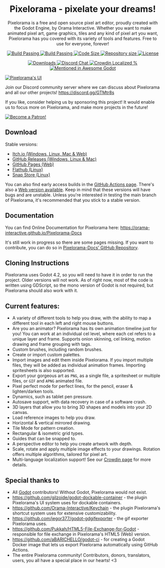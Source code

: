 <p align="center">
    <h1 align = "center">Pixelorama - pixelate your dreams!</h1>
</p>
<p align="center">
    Pixelorama is a free and open source pixel art editor, proudly created with the Godot Engine, by Orama Interactive. Whether you want to make animated pixel art, game graphics, tiles and any kind of pixel art you want, Pixelorama has you covered with its variety of tools and features. Free to use for everyone, forever!
</p>
<p align="center">
    <a href="https://github.com/Orama-Interactive/Pixelorama/actions">
        <img src="https://github.com/Orama-Interactive/Pixelorama/workflows/dev-desktop-builds/badge.svg" alt="Build Passing" />
    </a>
    <a href="https://orama-interactive.github.io/Pixelorama/early_access/">
        <img src="https://github.com/Orama-Interactive/Pixelorama/workflows/dev-web/badge.svg" alt="Build Passing" />
    </a>
    <a href="https://github.com/Orama-Interactive/Pixelorama">
        <img src="https://img.shields.io/github/languages/code-size/Orama-Interactive/Pixelorama.svg" alt="Code Size" />
    </a>
    <a href="https://github.com/Orama-Interactive/Pixelorama">
        <img src="https://img.shields.io/github/repo-size/Orama-Interactive/Pixelorama.svg" alt="Repository size" />
    </a>
    <a href="https://github.com/Orama-Interactive/Pixelorama/blob/master/LICENSE">
        <img src="https://img.shields.io/github/license/Orama-Interactive/Pixelorama.svg" alt="License" />
    </a>
</p>
<p align="center">
    <a href="https://github.com/Orama-Interactive/Pixelorama/releases">
        <img src="https://img.shields.io/github/downloads/Orama-Interactive/Pixelorama/total?color=lightgreen" alt="Downloads" />
    </a>
    <a href="https://discord.gg/GTMtr8s">
        <img src="https://discord.com/api/guilds/645793202393186339/embed.png" alt="Discord Chat" />
    </a>
    <a href="https://crowdin.com/project/pixelorama">
        <img src="https://badges.crowdin.net/pixelorama/localized.svg" alt="Crowdin Localized %" />
    </a>
    <a href="https://github.com/godotengine/awesome-godot">
        <img src="https://awesome.re/mentioned-badge.svg" alt="Mentioned in Awesome Godot" />
    </a>
</p>
 
[![Pixelorama's UI](https://img.itch.zone/aW1hZ2UvNDcwMzY3LzcwMTE1NzUucG5n/original/7Ykr%2Fj.png)](https://youtu.be/sM1v5uaBSrM)

Join our Discord community server where we can discuss about Pixelorama and all our other projects! https://discord.gg/GTMtr8s

If you like, consider helping us by sponsoring this project! It would enable us to focus more on Pixelorama, and make more projects in the future!

[![Become a Patron!](https://c5.patreon.com/external/logo/become_a_patron_button.png)](https://patreon.com/OramaInteractive)

## Download
Stable versions:
- [Itch.io (Windows, Linux, Mac & Web)](https://orama-interactive.itch.io/pixelorama)
- [GitHub Releases (Windows, Linux & Mac)](https://github.com/Orama-Interactive/Pixelorama/releases)
- [GitHub Pages (Web)](https://orama-interactive.github.io/Pixelorama/)
- [Flathub (Linux)](https://flathub.org/apps/details/com.orama_interactive.Pixelorama)
- [Snap Store (Linux)](https://snapcraft.io/pixelorama)

You can also find early access builds in the [GitHub Actions page](https://github.com/Orama-Interactive/Pixelorama/actions). There's also a [Web version available](https://orama-interactive.github.io/Pixelorama/early_access/).
Keep in mind that these versions will have bugs and are unstable. Unless you're interested in testing the main branch of Pixelorama, it's recommended that you stick to a stable version.

## Documentation
You can find Online Documentation for Pixelorama here: https://orama-interactive.github.io/Pixelorama-Docs

It's still work in progress so there are some pages missing. If you want to contribute, you can do so in [Pixelorama-Docs' GitHub Repository](https://github.com/Orama-Interactive/Pixelorama-Docs).

## Cloning Instructions
Pixelorama uses Godot 4.2, so you will need to have it in order to run the project. Older versions will not work.
As of right now, most of the code is written using GDScript, so the mono version of Godot is not required, but Pixelorama should also work with it.

## Current features:
- A variety of different tools to help you draw, with the ability to map a different tool in each left and right mouse buttons.
- Are you an animator? Pixelorama has its own animation timeline just for you! You can work at an individual cel level, where each cel refers to a unique layer and frame. Supports onion skinning, cel linking, motion drawing and frame grouping with tags.
- Custom brushes, including random brushes.
- Create or import custom palettes.
- Import images and edit them inside Pixelorama. If you import multiple files, they will be added as individual animation frames. Importing spritesheets is also supported.
- Export your gorgeous art as `PNG`, as a single file, a spritesheet or multiple files, or `GIF` and `APNG` animated file.
- Pixel perfect mode for perfect lines, for the pencil, eraser & lighten/darken tools.
- Dynamics, such as tablet pen pressure.
- Autosave support, with data recovery in case of a software crash.
- 3D layers that allow you to bring 3D shapes and models into your 2D canvas.
- Load reference images to help you draw.
- Horizontal & vertical mirrored drawing.
- Tile Mode for pattern creation.
- Rectangular & isometric grid types.
- Guides that can be snapped to.
- A perspective editor to help you create artwork with depth.
- Scale, rotate and apply multiple image effects to your drawings. Rotation offers multiple algorithms, tailored for pixel art.
- Multi-language localization support! See our [Crowdin page](https://crowdin.com/project/pixelorama) for more details.


## Special thanks to
- All [Godot](https://github.com/godotengine/godot) contributors! Without Godot, Pixelorama would not exist.
- https://github.com/gilzoide/godot-dockable-container - the plugin Pixelorama's UI system uses for dockable containers.
- https://github.com/Orama-Interactive/Keychain - the plugin Pixelorama's shortcut system uses for extensive customizability.
- https://github.com/jegor377/godot-gdgifexporter - the gif exporter Pixelorama uses.
- https://github.com/Pukkah/HTML5-File-Exchange-for-Godot - responsible for file exchange in Pixelorama's HTML5 (Web) version.
- https://github.com/aBARICHELLO/godot-ci - for creating a Godot Docker image that lets us export Pixelorama automatically using GitHub Actions.
- The entire Pixelorama community! Contributors, donors, translators, users, you all have a special place in our hearts! <3
